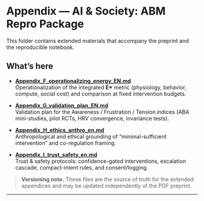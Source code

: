 # Appendix — AI & Society: ABM Repro Package

This folder contains extended materials that accompany the preprint and the reproducible notebook.

## What’s here

- **[Appendix_F_operationalizing_energy_EN.md](./Appendix_F_operationalizing_energy_EN.md)**  
  Operationalization of the integrated **E\*** metric (physiology, behavior, compute, social cost) and comparison at fixed intervention budgets.

- **[Appendix_G_validation_plan_EN.md](./Appendix_G_validation_plan_EN.md)**  
  Validation plan for the Awareness / Frustration / Tension indices (ABA mini-studies, pilot RCTs, HRV convergence, invariance tests).

- **[Appendix_H_ethics_anthro_en.md](./Appendix_H_ethics_anthro_en.md)**  
  Anthropological and ethical grounding of “minimal-sufficient intervention” and co-regulation framing.

- **[Appendix_I_trust_safety_en.md](./Appendix_I_trust_safety_en.md)**  
  Trust & safety protocols: confidence-gated interventions, escalation cascade, compact-intent rules, and consent/logging.

> **Versioning note.** These files are the source of truth for the extended appendices and may be updated independently of the PDF preprint.

---
